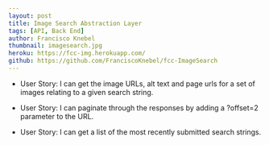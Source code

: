 ```yaml
---
layout: post
title: Image Search Abstraction Layer
tags: [API, Back End]
author: Francisco Knebel
thumbnail: imagesearch.jpg
heroku: https://fcc-img.herokuapp.com/
github: https://github.com/FranciscoKnebel/fcc-ImageSearch
---
```


- User Story: I can get the image URLs, alt text and page urls for a set of images relating to a given search string.

- User Story: I can paginate through the responses by adding a ?offset=2 parameter to the URL.

- User Story: I can get a list of the most recently submitted search strings.
